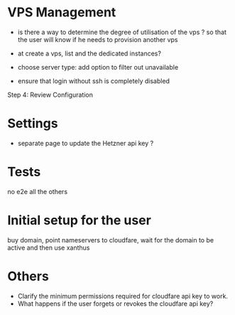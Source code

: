 # VPS Management

- is there a way to determine the degree of utilisation of the vps ? so that the user will know if he needs to provision another vps


- at create a vps, list and the dedicated instances?
- choose server type: add option to filter out unavailable

- ensure that login without ssh is completely disabled

Step 4: Review Configuration

# Settings

- separate page to update the Hetzner api key ?



# Tests

no e2e all the others

# Initial setup for the user

buy domain, point nameservers to cloudfare, wait for the domain to be active and then use xanthus


# Others

- Clarify the minimum permissions required for cloudfare api key to work.
- What happens if the user forgets or revokes the cloudfare api key?